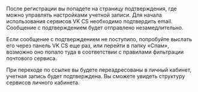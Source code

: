 После регистрации вы попадете на страницу подтверждения, где можно управлять настройками учетной записи. Для начала использования сервисов VK CS необходимо подтвердить email. Сообщение с подтверждением будет отправлено незамедлительно.

<warn>

Если сообщение с подтверждением не поступило, попробуйте выслать его через панель VK CS еще раз, или перейти в папку «Спам», возможно оно попало туда в соответствии с правилами фильтрации почтового сервиса.

</warn>

При переходе по ссылке вы будете переадресованы в личный кабинет, учетная запись будет подтверждена. Вы сможете увидеть структуру сервисов личного кабинета.
